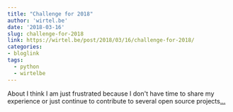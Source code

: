 ```yaml
---
title: "Challenge for 2018"
author: 'wirtel.be'
date: '2018-03-16'
slug: challenge-for-2018
link: https://wirtel.be/post/2018/03/16/challenge-for-2018/
categories:
- bloglink
tags:
  - python
  - wirtelbe
---
```


About I think I am just frustrated because I don't have time to share my experience or just continue to contribute to several open source projects[... <i class="fas fa-external-link-alt"></i>](https://wirtel.be/post/2018/03/16/challenge-for-2018/)

